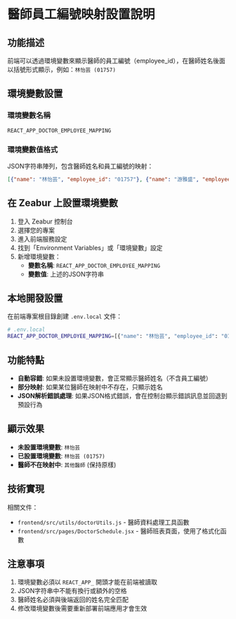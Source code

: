 # 醫師員工編號映射設置說明

## 功能描述
前端可以透過環境變數來顯示醫師的員工編號（employee_id），在醫師姓名後面以括號形式顯示，例如：`林怡芸 (01757)`

## 環境變數設置

### 環境變數名稱
```
REACT_APP_DOCTOR_EMPLOYEE_MAPPING
```

### 環境變數值格式
JSON字符串陣列，包含醫師姓名和員工編號的映射：

```json
[{"name": "林怡芸", "employee_id": "01757"}, {"name": "游雅盛", "employee_id": "01221"}, {"name": "陳燁晨", "employee_id": "02003"}, {"name": "顏任軒", "employee_id": "02002"}, {"name": "吳佩諭", "employee_id": "01161"}, {"name": "史若蘭", "employee_id": "00013"}, {"name": "陳品臣", "employee_id": "02106"}, {"name": "陳柏羽", "employee_id": "02109"}]
```

## 在 Zeabur 上設置環境變數

1. 登入 Zeabur 控制台
2. 選擇您的專案
3. 進入前端服務設定
4. 找到「Environment Variables」或「環境變數」設定
5. 新增環境變數：
   - **變數名稱**: `REACT_APP_DOCTOR_EMPLOYEE_MAPPING`
   - **變數值**: 上述的JSON字符串

## 本地開發設置

在前端專案根目錄創建 `.env.local` 文件：

```bash
# .env.local
REACT_APP_DOCTOR_EMPLOYEE_MAPPING=[{"name": "林怡芸", "employee_id": "01757"}, {"name": "游雅盛", "employee_id": "01221"}, {"name": "陳燁晨", "employee_id": "02003"}, {"name": "顏任軒", "employee_id": "02002"}, {"name": "吳佩諭", "employee_id": "01161"}, {"name": "史若蘭", "employee_id": "00013"}, {"name": "陳品臣", "employee_id": "02106"}, {"name": "陳柏羽", "employee_id": "02109"}]
```

## 功能特點

- **自動容錯**: 如果未設置環境變數，會正常顯示醫師姓名（不含員工編號）
- **部分映射**: 如果某位醫師在映射中不存在，只顯示姓名
- **JSON解析錯誤處理**: 如果JSON格式錯誤，會在控制台顯示錯誤訊息並回退到預設行為

## 顯示效果

- **未設置環境變數**: `林怡芸`
- **已設置環境變數**: `林怡芸 (01757)`
- **醫師不在映射中**: `其他醫師` (保持原樣)

## 技術實現

相關文件：
- `frontend/src/utils/doctorUtils.js` - 醫師資料處理工具函數
- `frontend/src/pages/DoctorSchedule.jsx` - 醫師班表頁面，使用了格式化函數

## 注意事項

1. 環境變數必須以 `REACT_APP_` 開頭才能在前端被讀取
2. JSON字符串中不能有換行或額外的空格
3. 醫師姓名必須與後端返回的姓名完全匹配
4. 修改環境變數後需要重新部署前端應用才會生效 